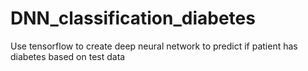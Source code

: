 # DNN_classification_diabetes
Use tensorflow to create deep neural network to predict if patient has diabetes based on test data

